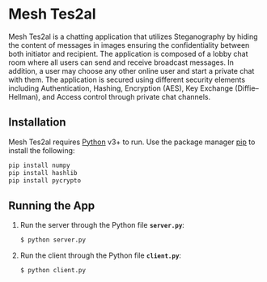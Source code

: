 # Mesh Tes2al

Mesh Tes2al is a chatting application that utilizes Steganography by hiding the content of messages in images ensuring the confidentiality between both initiator and recipient. The application is composed of a lobby chat room where all users can send and receive broadcast messages. In addition, a user may choose any other online user and start a private chat with them. The application is secured using different security elements including Authentication, Hashing, Encryption (AES), Key Exchange (Diffie–Hellman), and Access control through private chat channels.

## Installation

Mesh Tes2al requires [Python](https://www.python.org/downloads/) v3+ to run. Use the package manager [pip](https://pip.pypa.io/en/stable/) to install the following:

```bash
pip install numpy
pip install hashlib
pip install pycrypto
```


## Running the App
1. Run the server through the Python file __`server.py`__:
    ```sh
    $ python server.py
    ```
2. Run the client through the Python file __`client.py`__:
    ```sh
    $ python client.py
    ```
